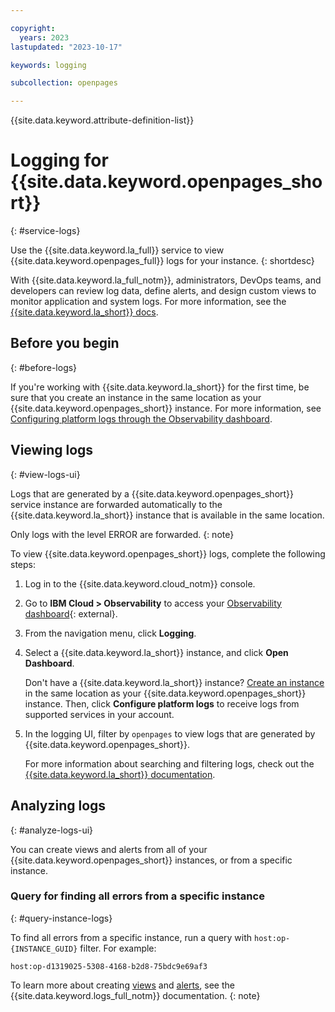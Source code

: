 ```yaml
---

copyright:
  years: 2023
lastupdated: "2023-10-17"

keywords: logging

subcollection: openpages

---
```


{{site.data.keyword.attribute-definition-list}}

# Logging for {{site.data.keyword.openpages_short}}
{: #service-logs}

Use the {{site.data.keyword.la_full}} service to view {{site.data.keyword.openpages_full}} logs for your instance.
{: shortdesc}

With {{site.data.keyword.la_full_notm}}, administrators, DevOps teams, and developers can review log data, define alerts, and design custom views to monitor application and system logs. For more information, see the [{{site.data.keyword.la_short}} docs](/docs/log-analysis?topic=log-analysis-getting-started).

## Before you begin
{: #before-logs}

If you're working with {{site.data.keyword.la_short}} for the first time, be sure that you create an instance in the same location as your {{site.data.keyword.openpages_short}} instance. For more information, see [Configuring platform logs through the Observability dashboard](/docs/log-analysis?topic=log-analysis-config_svc_logs#config_svc_logs_ui).

## Viewing logs
{: #view-logs-ui}

Logs that are generated by a {{site.data.keyword.openpages_short}} service instance are forwarded automatically to the {{site.data.keyword.la_short}} instance that is available in the same location.

Only logs with the level ERROR are forwarded.
{: note}

To view {{site.data.keyword.openpages_short}} logs, complete the following steps:

1. Log in to the {{site.data.keyword.cloud_notm}} console.
2. Go to **IBM Cloud > Observability** to access your [Observability dashboard](https://{DomainName}/observe){: external}.
3. From the navigation menu, click **Logging**.
4. Select a {{site.data.keyword.la_short}} instance, and click **Open Dashboard**.

    Don't have a {{site.data.keyword.la_short}} instance? [Create an instance](/docs/log-analysis?topic=log-analysis-provision) in the same location as your {{site.data.keyword.openpages_short}} instance. Then, click **Configure platform logs** to receive logs from supported services in your account.
5. In the logging UI, filter by `openpages` to view logs that are generated by {{site.data.keyword.openpages_short}}.

    For more information about searching and filtering logs, check out the [{{site.data.keyword.la_short}} documentation](/docs/log-analysis?topic=log-analysis-monitor_logs).

## Analyzing logs
{: #analyze-logs-ui}

You can create views and alerts from all of your {{site.data.keyword.openpages_short}} instances, or from a specific instance.

### Query for finding all errors from a specific instance
{: #query-instance-logs}

To find all errors from a specific instance, run a query with `host:op-{INSTANCE_GUID}` filter. For example:
```
host:op-d1319025-5308-4168-b2d8-75bdc9e69af3
```

To learn more about creating [views](/docs/log-analysis?topic=log-analysis-view_logs) and [alerts](/docs/log-analysis?topic=log-analysis-create_alert_ui), see the {{site.data.keyword.logs_full_notm}} documentation.
{: note}
